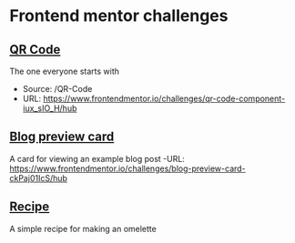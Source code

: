 # Frontend mentor challenges

## [QR Code](https://playgrounds.sambot.dev/QR-code/)
The one everyone starts with
- Source: /QR-Code 
- URL: https://www.frontendmentor.io/challenges/qr-code-component-iux_sIO_H/hub

## [Blog preview card](https://playgrounds.sambot.dev/blog-card)
A card for viewing an example blog post
-URL: https://www.frontendmentor.io/challenges/blog-preview-card-ckPaj01IcS/hub

## [Recipe](https://playgrounds.sambot.dev/recipe)
A simple recipe for making an omelette
